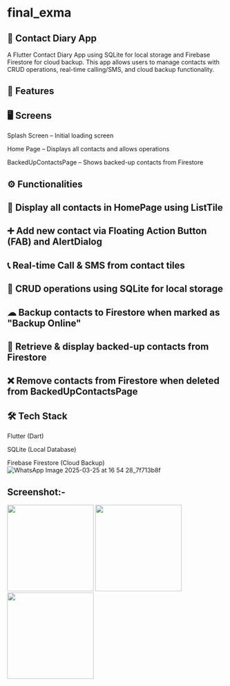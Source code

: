 # final_exma

## 📖 Contact Diary App
A Flutter Contact Diary App using SQLite for local storage and Firebase Firestore for cloud backup. This app allows users to manage contacts with CRUD operations, real-time calling/SMS, and cloud backup functionality.

## 📱 Features
## 🖥 Screens
Splash Screen – Initial loading screen

Home Page – Displays all contacts and allows operations

BackedUpContactsPage – Shows backed-up contacts from Firestore

## ⚙ Functionalities
## 📌 Display all contacts in HomePage using ListTile

## ➕ Add new contact via Floating Action Button (FAB) and AlertDialog

## 📞 Real-time Call & SMS from contact tiles

## 🔄 CRUD operations using SQLite for local storage

## ☁ Backup contacts to Firestore when marked as "Backup Online"

## 📂 Retrieve & display backed-up contacts from Firestore

## ❌ Remove contacts from Firestore when deleted from BackedUpContactsPage

## 🛠 Tech Stack

Flutter (Dart)

SQLite (Local Database)

Firebase Firestore (Cloud Backup)
![WhatsApp Image 2025-03-25 at 16 54 28_7f713b8f](https://github.com/user-attachments/assets/17045a86-8cd1-4ed9-a3a9-f2bcbdd90a42)



## Screenshot:-

<img src = "https://github.com/user-attachments/assets/e510d775-23bb-44c8-b4bd-12d7f9dac6fb" width="200">
<img src = "https://github.com/user-attachments/assets/4704640d-9cf3-45db-9bef-f2e30c2062af" width="200">
<img src = "https://github.com/user-attachments/assets/17045a86-8cd1-4ed9-a3a9-f2bcbdd90a42" width="200">
